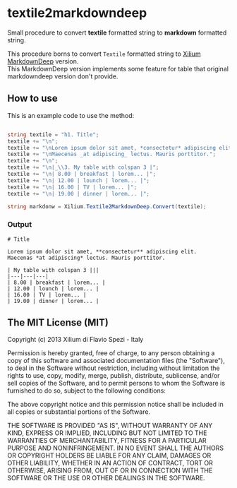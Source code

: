 textile2markdowndeep
====================

Small procedure to convert **textile** formatted string to **markdown** formatted string.

This procedure borns to convert `Textile` formatted string to [Xilium MarkdownDeep](../../../MarkdownDeep) version.  
This MarkdownDeep version implements some feature for table that original markdowndeep version don't provide.

## How to use

This is an example code to use the method:

```cs

string textile = "h1. Title";
textile += "\n";
textile += "\nLorem ipsum dolor sit amet, *consectetur* adipiscing elit.";
textile += "\nMaecenas _at adipiscing_ lectus. Mauris porttitor.";
textile += "\n";
textile += "\n|_\\3. My table with colspan 3 |";
textile += "\n| 8.00 | breakfast | lorem... |";
textile += "\n| 12.00 | lounch | lorem... |";
textile += "\n| 16.00 | TV | lorem... |";
textile += "\n| 19.00 | dinner | lorem... |";

string markdonw = Xilium.Textile2MarkdownDeep.Convert(textile);

```

### Output

```
# Title

Lorem ipsum dolor sit amet, **consectetur** adipiscing elit.
Maecenas *at adipiscing* lectus. Mauris porttitor.

| My table with colspan 3 |||
|---|---|---|
| 8.00 | breakfast | lorem... |
| 12.00 | lounch | lorem... |
| 16.00 | TV | lorem... |
| 19.00 | dinner | lorem... |

```


## The MIT License (MIT)

Copyright (c) 2013 Xilium di Flavio Spezi - Italy

Permission is hereby granted, free of charge, to any person obtaining a copy of this software and associated
documentation files (the "Software"), to deal in the Software without restriction, including without limitation
the rights to use, copy, modify, merge, publish, distribute, sublicense, and/or sell copies of the Software,
and to permit persons to whom the Software is furnished to do so, subject to the following conditions:

The above copyright notice and this permission notice shall be included in all copies or substantial portions
of the Software.

THE SOFTWARE IS PROVIDED "AS IS", WITHOUT WARRANTY OF ANY KIND, EXPRESS OR IMPLIED, INCLUDING BUT NOT LIMITED
TO THE WARRANTIES OF MERCHANTABILITY, FITNESS FOR A PARTICULAR PURPOSE AND NONINFRINGEMENT. IN NO EVENT SHALL
THE AUTHORS OR COPYRIGHT HOLDERS BE LIABLE FOR ANY CLAIM, DAMAGES OR OTHER LIABILITY, WHETHER IN AN ACTION OF
CONTRACT, TORT OR OTHERWISE, ARISING FROM, OUT OF OR IN CONNECTION WITH THE SOFTWARE OR THE USE OR OTHER DEALINGS
IN THE SOFTWARE.
